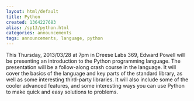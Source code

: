 ```yaml
---
layout: html/default
title: Python
created: 1364227683
alias: /sp13/python.html
categories: announcements
tags: announcements, language, python
---
```

This Thursday, 2013/03/28 at 7pm in Dreese Labs 369, Edward Powell will be presenting an introduction to the Python programming language. The presentation will be a follow-along crash course in the language. It will cover the basics of the language and key parts of the standard library, as well as some interesting third-party libraries. It will also include some of the cooler advanced features, and some interesting ways you can use Python to make quick and easy solutions to problems.
